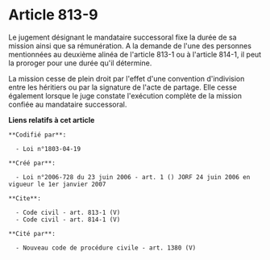 # Article 813-9

Le jugement désignant le mandataire successoral fixe la durée de sa mission ainsi que sa rémunération. A la demande de l'une
des personnes mentionnées au deuxième alinéa de l'article 813-1 ou à l'article 814-1, il peut la proroger pour une durée
qu'il détermine. 

La mission cesse de plein droit par l'effet d'une convention d'indivision entre les héritiers ou par la signature de l'acte
de partage. Elle cesse également lorsque le juge constate l'exécution complète de la mission confiée au mandataire
successoral.

**Liens relatifs à cet article**

	**Codifié par**:

	  - Loi n°1803-04-19

	**Créé par**:

	  - Loi n°2006-728 du 23 juin 2006 - art. 1 () JORF 24 juin 2006 en vigueur le 1er janvier 2007

	**Cite**:

	  - Code civil - art. 813-1 (V)
	  - Code civil - art. 814-1 (V)

	**Cité par**:

	  - Nouveau code de procédure civile - art. 1380 (V)
